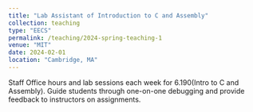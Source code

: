 ```yaml
---
title: "Lab Assistant of Introduction to C and Assembly"
collection: teaching
type: "EECS"
permalink: /teaching/2024-spring-teaching-1
venue: "MIT"
date: 2024-02-01
location: "Cambridge, MA"
---
```


Staff Office hours and lab sessions each week for 6.190(Intro to C and Assembly). Guide students through one-on-one debugging and provide feedback to instructors on assignments.